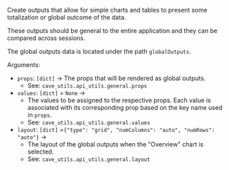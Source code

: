 Create outputs that allow for simple charts and tables to present some totalization or global outcome of the data.

These outputs should be general to the entire application and they can be compared across sessions.

The global outputs data is located under the path `globalOutputs`.

Arguments:
        
* `props`: `[dict]` &rarr; The props that will be rendered as global outputs.
    * See: `cave_utils.api_utils.general.props`
* `values`: `[dict]` = `None` &rarr;
    * The values to be assigned to the respective props. Each value is associated with its corresponding prop based on the key name used in `props`.
    * See: `cave_utils.api_utils.general.values`
* `layout`: `[dict]` =`{"type": "grid", "numColumns": "auto", "numRows": "auto"}` &rarr;
    * The layout of the global outputs when the "Overview" chart is selected.
    * See: `cave_utils.api_utils.general.layout`